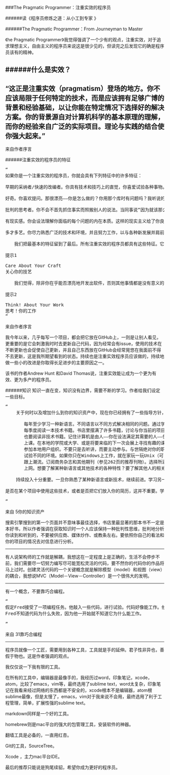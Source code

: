 ###The Pragmatic Programmer：注重实效的程序员

######读《程序员修炼之道：从小工到专家 》

######The Pragmatic Programmer：From Journeyman to Master


《he Pragmatic Programmer》我觉得强调了一个少有的观点，注重实效，对于追求理想主义，自由主义的程序员来说这是很少见的，但读完之后发现它的确是程序员该有的精神。

######什么是实效？
----------------
“这正是注重实效（pragmatism）登场的地方。你不应该局限于任何特定的技术，而是应该拥有足够广博的背景和经验基础，以让你能在特定情况下选择好的解决方案。你的背景源自对计算机科学的基本原理的理解，而你的经验来自广泛的实际项目。理论与实践的结合使你强大起来。”
--------

来自作者序言


######注重实效的程序员的特征

<pre>
“
如果你是一个注重实效的程序员，你就会具有下列特征中的许多特征：

早期的采纳者/快速的改编者。你具有技术和技巧上的直觉，你喜爱试验各种事物。给你一样新东西，你很快就能把握它，并把它与你的知识的其余部分结合在一起。你的自信出自经验。

好奇。你喜欢提问。那很漂亮——你是怎么做的？你用那个库时有问题吗？我听说的这个BeOS是什么？符号链接是怎样实现的？你是收集小知识的林鼠（pack rat），每一条小知识都可能会影响今后几年里的某项决策。

批判的思考者。你不会不首先抓住事实而照搬别人的说法。当同事说“因为就该那么做”或者供应商允诺为你的全部问题提供解决方案时，你就会嗅到挑战的气息。

有现实感。你会设法理解你面临的每个问题的内在本质。这样的现实主义给了你良好的感知能力：事情有多困难，需要多长时间？让你自己了解某个过程会有困难，或是要用一点时间才能完成，能够给予你坚持不懈的毅力。

多才多艺。你尽力熟悉广泛的技术和环境，并且努力工作，以与各种新发展并肩前行。尽管你现在的工作也许只要求你成为某方面的专才，你却总是能够转向新的领域和新的挑战。

　　我们把最基本的特征留到了最后。所有注重实效的程序员都具有这些特征。它们基本得足以用提示的方式来陈述：
 
提示1
 
Care About Your Craft
关心你的技艺

　　我们觉得，除非你在乎能否漂亮地开发出软件，否则其他事情都是没有意义的。

提示2
 
Think! About Your Work
思考！你的工作
”
</pre>
来自作者序言


我今年以来，几乎每写一个项目，都会把它放在GitHub上，一则是让别人看见，更重要的是它会刺激我时时去更新自己代码，因为经常会有issue，使用的技术在不断更新也会促使自己更新，并且自己东西放在GitHub会经常晃悠在我面前不得不去更新，这是我所期望看到的状态。持续也是注重实效程序员应该做的，持续地做一些小的改进是你取得长足进步的主要原因之一。

该书的作者Andrew Hunt 和David Thomas说，注重实效能让成为一个更为有效、更为多产的程序员。



######知识
知识一直在变，知识没有边界，需要不断的学习。作者给我们设定一些目标。
<pre>
“
	关于何时以及增加什么到你的知识资产中，现在你已经拥有了一些指导方针，那么什么是获得智力资本、从而为你的资产提供资金的最佳方式呢？这里有一些建议。
 
       每年至少学习一种新语言。不同语言以不同方式解决相同的问题。通过学习若干不同的方法，可以帮助你拓宽你的思维，并避免墨守成规。此外，现在学习许多语言已容易了许多，感谢可从网上自由获取的软件财富（参见267页）。
       每季度阅读一本技术书籍。书店里摆满了许多书籍，讨论与你当前的项目有关的有趣话题。一旦你养成习惯，就一个月读一本书。在你掌握了你正在使用的技术之后，扩宽范围，阅读一些与你的项目无关的书籍。
       也要阅读非技术书籍。记住计算机是由人——你在设法满足其需要的人——使用的，这十分重要。不要忘了等式中人这一边。
       上课。在本地的学院或大学、或是将要来临的下一次会展上寻找有趣的课程。
       参加本地用户组织。不要只是去听讲，而要主动参与。与世隔绝对你的职业生涯来说可能是致命的；打听一下你们公司以外的人都在做什么。
       试验不同的环境。如果你只在Windows上工作，就在家玩一玩Unix（可自由获取的Linux就正好）。如果你只用过makefile和编辑器，就试一试IDE，反之亦然。
       跟上潮流。订阅商务杂志和其他期刊（参见262页的推荐刊物）。选择所涵盖的技术与你当前的项目不同的刊物。
       上网。想要了解某种新语言或其他技术的各种特性？要了解其他人的相关经验，了解他们使用的特定行话，等等，新闻组是一种很好的方式。上网冲浪，查找论文、商业站点，以及其他任何你可以找到的信息来源。
 
    持续投入十分重要。一旦你熟悉了某种新语言或新技术，继续前进。学习另一种。
    
是否在某个项目中使用这些技术，或者是否把它们放入你的简历，这并不重要。学习的过程将扩展你的思维，使你向着新的可能性和新的做事方式拓展。思想的“异花授粉”（cross-pollination）十分重要；设法把你学到的东西应用到你当前的项目中。即使你的项目没有使用该技术，你或许也能借鉴一些想法。例如，熟悉了面向对象，你就会用不同的方式编写纯C程序。

”
</pre>

来自 5你的知识资产

搜索引擎搜到的第一个页面并不意味事最佳选择，书店里最显著的那本书不一定是本好书，所以作者强调在获取知识时一个人应该保持一种批判性思维，批判地分析你读到和听到的，不要被供应商、媒体炒作、或教条左右。要依照你自己的看法和你的项目的情况去对信息进行分析。

--------


有人说架构师的工作就是解耦，我想这在一定程度上是正确的，生活不会停步不前，我们需要尽一切努力编写尽可能宽松灵活的代码，要不然你的代码你的作品将马上过时。创建灵活代码的一个关键概念就是解除模型（model）和视图（view）的耦合，我想说MVC（Model－View－Controller）是一个很伟大的发明。

-------------

有一个概念，不要靠巧合编程。

<pre>
“
假定Fred接受了一项编程任务。他敲入一些代码，进行试验。代码好像能工作。他又敲入一些代码，进行试验，代码好像还能工作。在进行了几周这样的编码之后，程序突然停止了工作，Fred花了数小时设法修正它，却仍然不知道原因何在。他可能会花上大量时间四处检查这段代码，却仍然无法修正它。不管他做什么，代码好像就是不能正确工作。
Fred不知道代码为什么失败，因为他一开始就不知道它为什么能工作。

”
</pre>
来自 31靠巧合编程

-------------

程序员就像一个工匠，需要用到各种工具，工具就是手的延伸。君子性非异也，善假于物也。这是作者强调的观点。

我仅仅说一下我有限的工具。

在所有的工具中，编辑器是最像手的，我经历过word，印象笔记，xcode，atom，比较了emacs，vim等，最终选用了sublime text，word太复杂，印象笔记在我看来经过网络的东西都是不安全的，xcode根本不是编辑器，atom根sublime最像，但是太慢了，emacs，vim对于我来说不会用，最终选用了利于工程管理，简单，扩展性强的sublime text。

markdown同样是一个好的工具。

homebrew则是mac平台的强大的包管理工具，安装软件的神器。

翻墙工具是必备的，一直用红杏。

Git的工具，SourceTree。

Xcode ，主力mac平台IDE。


最后的推荐只能说是狗尾续貂，希望你成为更好的程序员。






